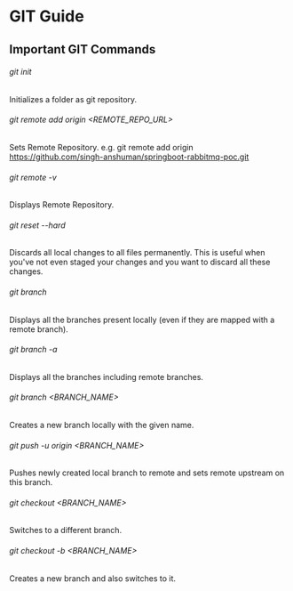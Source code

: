 # GIT Guide

## Important GIT Commands

###### git init
Initializes a folder as git repository.

###### git remote add origin <REMOTE_REPO_URL>
Sets Remote Repository.
e.g.
git remote add origin https://github.com/singh-anshuman/springboot-rabbitmq-poc.git

###### git remote -v
Displays Remote Repository.

###### git reset --hard
Discards all local changes to all files permanently. This is useful when you've not even staged your changes and you want to discard all these changes.

###### git branch
Displays all the branches present locally (even if they are mapped with a remote branch).

###### git branch -a
Displays all the branches including remote branches.

###### git branch <BRANCH_NAME>
Creates a new branch locally with the given name.

###### git push -u origin <BRANCH_NAME>
Pushes newly created local branch to remote and sets remote upstream on this branch. 

###### git checkout <BRANCH_NAME>
Switches to a different branch.

###### git checkout -b <BRANCH_NAME>
Creates a new branch and also switches to it.
